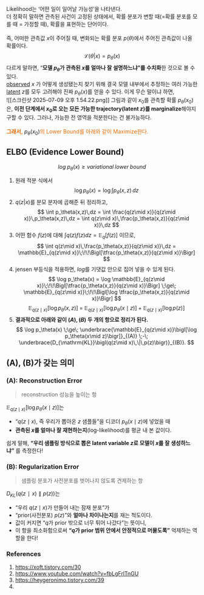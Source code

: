 Likelihood는 ‘어떤 일이 일어날 가능성’을 나타낸다. <br>
더 정확히 말하면 관측된 사건이 고정된 상태에서, 확률 분포가 변할 때(=확률 분포를 모를 때 = 가정할 때), 확률을 표현하는 단어이다. <br><br>
즉, 어떠한 관측값 $x$이 주어질 때, 변화되는 확률 분포 $p(\theta)$에서 주어진 관측값이 나올 확률이다. 
$$
\mathcal{L}(\theta|x) = p_\theta(x)
$$
다르게 말하면, “**모델 $p_\theta$가 관측된 $x$를 얼마나 잘 설명하느냐”를 수치화**한 것으로 볼 수 있다. <br>
<u>observed</u> $x$ 가 어떻게 생성됐는지 찾기 위해 결국 모델 내부에서 추정하는 여러 가능한 <u>latent</u> $z$를 모두 고려해야 진짜 $p_\theta(x)$를 얻을 수 있다. 이게 무슨 말이냐 하면, <br>![[스크린샷 2025-07-09 오후 1.54.22.png]]
그림과 같이 $x_0$를 관측할 확률 $p_\theta(x_0)$은, **이전 단계에서 $x_0$로 오는 모든 가능한 trajectory(latent $z$)를 marginalize**해야지 구할 수 있다. 그러나, 가능한 전 영역을 적분한다는 건 불가능하다. <br><br>
<b><font color="#e36c09">그래서,</font></b> $p_\theta(x_0)$<font color="#e36c09">의 Lower Bound를 아래와 같이 Maximize한다. </font>

## ELBO (Evidence Lower Bound)
$$
log\;p_\theta(x) \ge variational \; lower \;bound
$$
1. 원래 적분 식에서
$$
\log p_\theta(x) = \log \int p_\theta(x,z)\,dz
$$
2. $q(z|x)$를 분모 분자에 곱해준 뒤 정리하고, 
$$
\int p_\theta(x,z)\,dz
= \int \frac{q(z\mid x)}{q(z\mid x)}\,p_\theta(x,z)\,dz
= \int q(z\mid x)\,\frac{p_\theta(x,z)}{q(z\mid x)}\,dz
$$
3. 어떤 함수 $f(z)$에 대해 $\int q(z)f(z)dz = \mathbb{E}_q[f(z)]$ 이므로, 
$$
\int q(z\mid x)\,\frac{p_\theta(x,z)}{q(z\mid x)}\,dz
= \mathbb{E}_{q(z\mid x)}\;\!\!\Bigl[\tfrac{p_\theta(x,z)}{q(z\mid x)}\Bigr]
$$
4. jensen 부등식을 적용하면, $log$를 기댓값 안으로 집어 넣을 수 있게 된다. 
$$
\log p_\theta(x)
= \log \mathbb{E}_{q(z\mid x)}\;\!\!\Bigl[\tfrac{p_\theta(x,z)}{q(z\mid x)}\Bigr]
\;\ge\;
\mathbb{E}_{q(z\mid x)}\;\!\!\Bigl[\log \tfrac{p_\theta(x,z)}{q(z\mid x)}\Bigr]
$$
$$
\mathbb{E}_{q(z\mid x)}[\log p_\theta(x,z)]
\;=\;
\mathbb{E}_{q(z\mid x)}[\log p_\theta(x\mid z)]
\;+\;
\mathbb{E}_{q(z\mid x)}[\log p(z)]
$$
5. **결과적으로 아래와 같이 $(A),(B)$ 두 개의 항으로 정리가 된다.** 
$$
\log p_\theta(x)
\;\ge\;
\underbrace{\mathbb{E}_{q(z\mid x)}\bigl[\log p_\theta(x\mid z)\bigr]}_{(A)}
\;-\;
\underbrace{D_{\mathrm{KL}}\bigl(q(z\mid x)\,\|\,p(z)\bigr)}_{(B)}.
$$
## (A), (B)가 갖는 의미
### (A): Reconstruction Error
> reconstruction 성능을 높이는 항

$\mathbb{E}_{q(z\mid x)}\bigl[\log p_\theta(x\mid z)\bigr]$는
- “$q(z\mid x)$, 즉 우리가 뽑아온 $z$ 샘플들”을 디코더 $p_\theta(x\mid z)$에 넣었을 때
- **관측된 $x$를 얼마나 잘 재현하는지**(log-likelihood)를 평균 내 본 값이다. 

쉽게 말해, **“우리 샘플링 방식으로 뽑은 latent variable $z$로 모델이 $x$를 잘 생성하느냐”** 를 측정한다!

### (B): Regularization Error
> 샘플링 분포가 사전분포를 벗어나지 않도록 견제하는 항

$D_{KL}​(q(z∣x)∥p(z))$는
- “우리 $q(z\mid x)$가 만들어 내는 잠재 분포”가
- “prior(사전분포) $p(z)$”와 **얼마나 차이나는지**를 재는 척도이다. 
- 값이 커지면 “$q$가 prior 밖으로 너무 튀어 나갔다”는 뜻이니,
- 이 항을 최소화함으로써 **“$q$가 prior 범위 안에서 안정적으로 머물도록”** 억제하는 역할을 한다!




### References
1. https://xoft.tistory.com/30
2. https://www.youtube.com/watch?v=fbLgFrlTnGU
3. https://heygeronimo.tistory.com/39
4. 